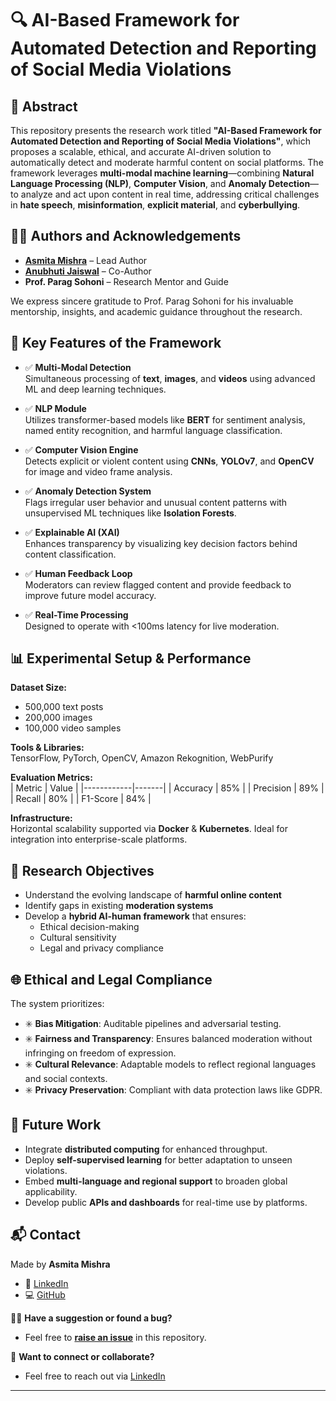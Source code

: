 # 🔍 AI-Based Framework for Automated Detection and Reporting of Social Media Violations

## 📘 Abstract
This repository presents the research work titled **"AI-Based Framework for Automated Detection and Reporting of Social Media Violations"**, which proposes a scalable, ethical, and accurate AI-driven solution to automatically detect and moderate harmful content on social platforms. The framework leverages **multi-modal machine learning**—combining **Natural Language Processing (NLP)**, **Computer Vision**, and **Anomaly Detection**—to analyze and act upon content in real time, addressing critical challenges in **hate speech**, **misinformation**, **explicit material**, and **cyberbullying**.

## 🧑‍💻 Authors and Acknowledgements
- [**Asmita Mishra**](https://github.com/AsmitaMishra24) – Lead Author
- [**Anubhuti Jaiswal**](https://github.com/ANUBHUTIjaiswal) – Co-Author
- **Prof. Parag Sohoni** – Research Mentor and Guide

We express sincere gratitude to Prof. Parag Sohoni for his invaluable mentorship, insights, and academic guidance throughout the research.

## 🚀 Key Features of the Framework

- ✅ **Multi-Modal Detection**  
  Simultaneous processing of **text**, **images**, and **videos** using advanced ML and deep learning techniques.

- ✅ **NLP Module**  
  Utilizes transformer-based models like **BERT** for sentiment analysis, named entity recognition, and harmful language classification.

- ✅ **Computer Vision Engine**  
  Detects explicit or violent content using **CNNs**, **YOLOv7**, and **OpenCV** for image and video frame analysis.

- ✅ **Anomaly Detection System**  
  Flags irregular user behavior and unusual content patterns with unsupervised ML techniques like **Isolation Forests**.

- ✅ **Explainable AI (XAI)**  
  Enhances transparency by visualizing key decision factors behind content classification.

- ✅ **Human Feedback Loop**  
  Moderators can review flagged content and provide feedback to improve future model accuracy.

- ✅ **Real-Time Processing**  
  Designed to operate with <100ms latency for live moderation.

## 📊 Experimental Setup & Performance

**Dataset Size:**  
- 500,000 text posts  
- 200,000 images  
- 100,000 video samples  

**Tools & Libraries:**  
TensorFlow, PyTorch, OpenCV, Amazon Rekognition, WebPurify

**Evaluation Metrics:**  
| Metric     | Value |
|------------|-------|
| Accuracy   | 85%   |
| Precision  | 89%   |
| Recall     | 80%   |
| F1-Score   | 84%   |

**Infrastructure:**  
Horizontal scalability supported via **Docker** & **Kubernetes**. Ideal for integration into enterprise-scale platforms.

## 🧠 Research Objectives

- Understand the evolving landscape of **harmful online content**
- Identify gaps in existing **moderation systems**
- Develop a **hybrid AI-human framework** that ensures:
  - Ethical decision-making
  - Cultural sensitivity
  - Legal and privacy compliance

## 🌐 Ethical and Legal Compliance

The system prioritizes:
- ✳️ **Bias Mitigation**: Auditable pipelines and adversarial testing.
- ✳️ **Fairness and Transparency**: Ensures balanced moderation without infringing on freedom of expression.
- ✳️ **Cultural Relevance**: Adaptable models to reflect regional languages and social contexts.
- ✳️ **Privacy Preservation**: Compliant with data protection laws like GDPR.

## 🔭 Future Work

- Integrate **distributed computing** for enhanced throughput.
- Deploy **self-supervised learning** for better adaptation to unseen violations.
- Embed **multi-language and regional support** to broaden global applicability.
- Develop public **APIs and dashboards** for real-time use by platforms.

## 📬 Contact

Made by **Asmita Mishra**
- 🔗 [LinkedIn](https://www.linkedin.com/in/asmitamishra1/)  
- 💻 [GitHub](https://github.com/AsmitaMishra24)  

🙋‍♀️ **Have a suggestion or found a bug?**  
- Feel free to [**raise an issue**](https://github.com/AsmitaMishra24/Employee-Directory-Application-using-AWS/issues) in this repository.

📩 **Want to connect or collaborate?**
- Feel free to reach out via [LinkedIn](https://www.linkedin.com/in/asmitamishra1/)
---
